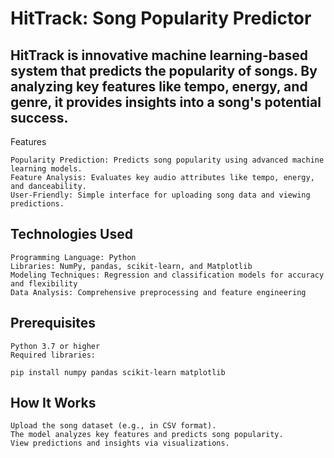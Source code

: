 # HitTrack: Song Popularity Predictor

## HitTrack is innovative machine learning-based system that predicts the popularity of songs. By analyzing key features like tempo, energy, and genre, it provides insights into a song's potential success.
Features

    Popularity Prediction: Predicts song popularity using advanced machine learning models.
    Feature Analysis: Evaluates key audio attributes like tempo, energy, and danceability.
    User-Friendly: Simple interface for uploading song data and viewing predictions.

## Technologies Used

    Programming Language: Python
    Libraries: NumPy, pandas, scikit-learn, and Matplotlib
    Modeling Techniques: Regression and classification models for accuracy and flexibility
    Data Analysis: Comprehensive preprocessing and feature engineering

## Prerequisites

    Python 3.7 or higher
    Required libraries:

    pip install numpy pandas scikit-learn matplotlib  

## How It Works

    Upload the song dataset (e.g., in CSV format).
    The model analyzes key features and predicts song popularity.
    View predictions and insights via visualizations.
